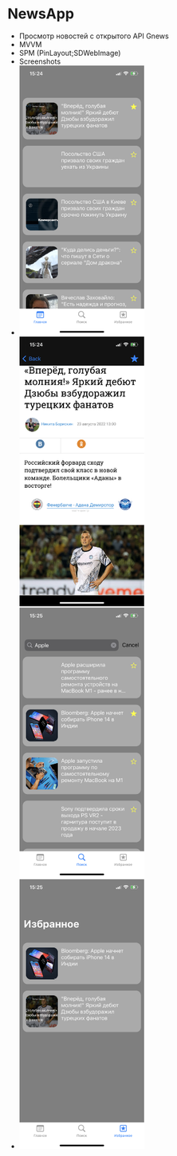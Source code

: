 # NewsApp
* Просмотр новостей с открытого API Gnews
* MVVM
* SPM (PinLayout;SDWebImage)
* Screenshots
*  <img src = "Screenshots/1.PNG" width = 250> <img src = "Screenshots/2.PNG" width = 250> <img src = "Screenshots/3.PNG" width = 250>
*  <img src = "Screenshots/4.PNG" width = 250> 
